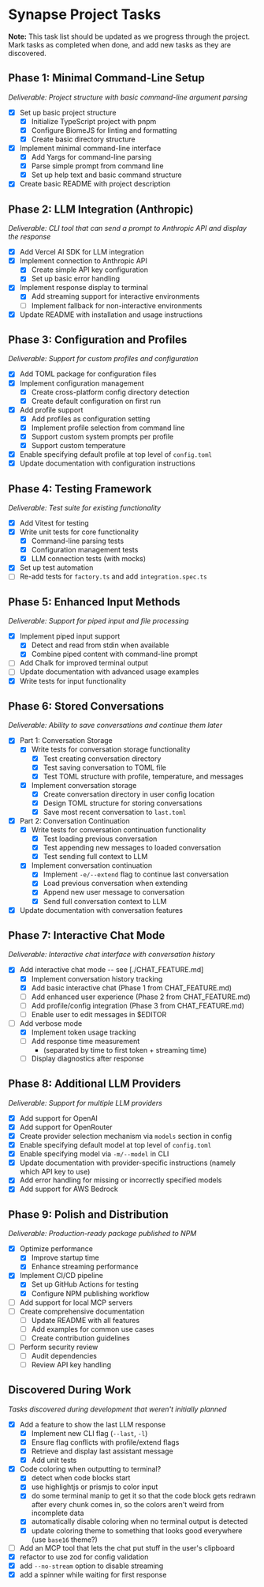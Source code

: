# Synapse Project Tasks

**Note:** This task list should be updated as we progress through the project. Mark tasks as completed when done, and add new tasks as they are discovered.

## Phase 1: Minimal Command-Line Setup
*Deliverable: Project structure with basic command-line argument parsing*

- [x] Set up basic project structure
  - [x] Initialize TypeScript project with pnpm
  - [x] Configure BiomeJS for linting and formatting
  - [x] Create basic directory structure
- [x] Implement minimal command-line interface
  - [x] Add Yargs for command-line parsing
  - [x] Parse simple prompt from command line
  - [x] Set up help text and basic command structure
- [x] Create basic README with project description

## Phase 2: LLM Integration (Anthropic)
*Deliverable: CLI tool that can send a prompt to Anthropic API and display the response*

- [x] Add Vercel AI SDK for LLM integration
- [x] Implement connection to Anthropic API
  - [x] Create simple API key configuration
  - [x] Set up basic error handling
- [x] Implement response display to terminal
  - [x] Add streaming support for interactive environments
  - [ ] Implement fallback for non-interactive environments
- [x] Update README with installation and usage instructions

## Phase 3: Configuration and Profiles
*Deliverable: Support for custom profiles and configuration*

- [x] Add TOML package for configuration files
- [x] Implement configuration management
  - [x] Create cross-platform config directory detection
  - [x] Create default configuration on first run
- [x] Add profile support
  - [x] Add profiles as configuration setting
  - [x] Implement profile selection from command line
  - [x] Support custom system prompts per profile
  - [x] Support custom temperature
- [x] Enable specifying default profile at top level of `config.toml`
- [x] Update documentation with configuration instructions

## Phase 4: Testing Framework
*Deliverable: Test suite for existing functionality*

- [x] Add Vitest for testing
- [x] Write unit tests for core functionality
  - [x] Command-line parsing tests
  - [x] Configuration management tests
  - [x] LLM connection tests (with mocks)
- [x] Set up test automation
- [ ] Re-add tests for `factory.ts` and add `integration.spec.ts`

## Phase 5: Enhanced Input Methods
*Deliverable: Support for piped input and file processing*

- [x] Implement piped input support
  - [x] Detect and read from stdin when available
  - [x] Combine piped content with command-line prompt
- [ ] Add Chalk for improved terminal output
- [ ] Update documentation with advanced usage examples
- [x] Write tests for input functionality

## Phase 6: Stored Conversations
*Deliverable: Ability to save conversations and continue them later*

- [x] Part 1: Conversation Storage
  - [x] Write tests for conversation storage functionality
    - [x] Test creating conversation directory
    - [x] Test saving conversation to TOML file
    - [x] Test TOML structure with profile, temperature, and messages
  - [x] Implement conversation storage
    - [x] Create conversation directory in user config location
    - [x] Design TOML structure for storing conversations
    - [x] Save most recent conversation to `last.toml`

- [x] Part 2: Conversation Continuation
  - [x] Write tests for conversation continuation functionality
    - [x] Test loading previous conversation
    - [x] Test appending new messages to loaded conversation
    - [x] Test sending full context to LLM
  - [x] Implement conversation continuation
    - [x] Implement `-e/--extend` flag to continue last conversation
    - [x] Load previous conversation when extending
    - [x] Append new user message to conversation
    - [x] Send full conversation context to LLM

- [x] Update documentation with conversation features

## Phase 7: Interactive Chat Mode
*Deliverable: Interactive chat interface with conversation history*

- [x] Add interactive chat mode -- see [./CHAT_FEATURE.md]
  - [x] Implement conversation history tracking
  - [x] Add basic interactive chat (Phase 1 from CHAT_FEATURE.md)
  - [ ] Add enhanced user experience (Phase 2 from CHAT_FEATURE.md)
  - [ ] Add profile/config integration (Phase 3 from CHAT_FEATURE.md)
  - [ ] Enable user to edit messages in $EDITOR
- [ ] Add verbose mode
  - [x] Implement token usage tracking
  - [ ] Add response time measurement
    - (separated by time to first token + streaming time)
  - [ ] Display diagnostics after response

## Phase 8: Additional LLM Providers
*Deliverable: Support for multiple LLM providers*

- [x] Add support for OpenAI
- [x] Add support for OpenRouter
- [x] Create provider selection mechanism via `models` section in config
- [x] Enable specifying default model at top level of `config.toml`
- [x] Enable specifying model via `-m/--model` in CLI
- [x] Update documentation with provider-specific instructions (namely which API key to use)
- [x] Add error handling for missing or incorrectly specified models
- [x] Add support for AWS Bedrock

## Phase 9: Polish and Distribution
*Deliverable: Production-ready package published to NPM*

- [x] Optimize performance
  - [x] Improve startup time
  - [x] Enhance streaming performance
- [x] Implement CI/CD pipeline
  - [x] Set up GitHub Actions for testing
  - [x] Configure NPM publishing workflow
- [ ] Add support for local MCP servers
- [ ] Create comprehensive documentation
  - [ ] Update README with all features
  - [ ] Add examples for common use cases
  - [ ] Create contribution guidelines
- [ ] Perform security review
  - [ ] Audit dependencies
  - [ ] Review API key handling

## Discovered During Work
*Tasks discovered during development that weren't initially planned*

- [x] Add a feature to show the last LLM response
  - [x] Implement new CLI flag (`--last`, `-l`)
  - [x] Ensure flag conflicts with profile/extend flags
  - [x] Retrieve and display last assistant message
  - [x] Add unit tests
- [x] Code coloring when outputting to terminal?
  - [x] detect when code blocks start
  - [x] use highlightjs or prismjs to color input
  - [x] do some terminal manip to get it so that the code block gets redrawn after every chunk comes in, so the colors aren't weird from incomplete data
  - [x] automatically disable coloring when no terminal output is detected
  - [x] update coloring theme to something that looks good everywhere (use `base16` theme?)
- [ ] Add an MCP tool that lets the chat put stuff in the user's clipboard
- [x] refactor to use zod for config validation
- [x] add `--no-stream` option to disable streaming
- [x] add a spinner while waiting for first response

